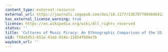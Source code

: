 ```yaml
---
content_type: external-resource
external_url: https://journals.sagepub.com/doi/10.1177/1367877904046412
has_external_license_warning: true
license: https://en.wikipedia.org/wiki/All_rights_reserved
status: ''
title: 'Cultures of Music Piracy: An Ethnographic Comparison of the US and Japan'
uid: f58a5451-652e-41eb-814a-11854fb06e7b
wayback_url: ''
---
```


